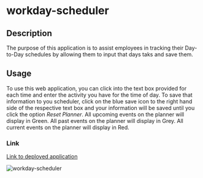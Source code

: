 # workday-scheduler

## Description

The purpose of this application is to assist employees in tracking their Day-to-Day schedules by allowing them to input that days taks and save them. 

## Usage

To use this web application, you can click into the text box provided for each time and enter the activity you have for the time of day. To save that information to you scheduler, click on the blue save icon to the right hand side of the respective text box and your information will be saved until you click the option *Reset Planner*. 
All upcoming events on the planner will display in Green. 
All past events on the planner will display in Grey.
All current events on the planner will display in Red.

### Link

[Link to deployed application](https://camparooni.github.io/workday-scheduler/)

![workday-scheduler](workday-scheduler.PNG)
